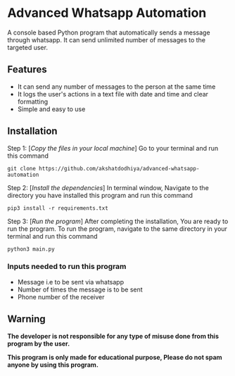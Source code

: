 # Advanced Whatsapp Automation
A console based Python program that automatically sends a message through whatsapp. It can send unlimited number of messages to the targeted user.

## Features
* It can send any number of messages to the person at the same time
* It logs the user's actions in a text file with date and time and clear formatting
* Simple and easy to use

## Installation
Step 1: [_Copy the files in your local machine_] Go to your terminal and run this command

`git clone https://github.com/akshatdodhiya/advanced-whatsapp-automation`

Step 2: [_Install the dependencies_] In terminal window, Navigate to the directory you have installed this program and run this command

`pip3 install -r requirements.txt`

Step 3: [_Run the program_] After completing the installation, You are ready to run the program. To run the program, navigate to the same directory in your terminal and run this command

`python3 main.py`

### Inputs needed to run this program
* Message i.e to be sent via whatsapp
* Number of times the message is to be sent
* Phone number of the receiver

## Warning
**The developer is not responsible for any type of misuse done from this program by the user.**

**This program is only made for educational purpose, Please do not spam anyone by using this program.**
